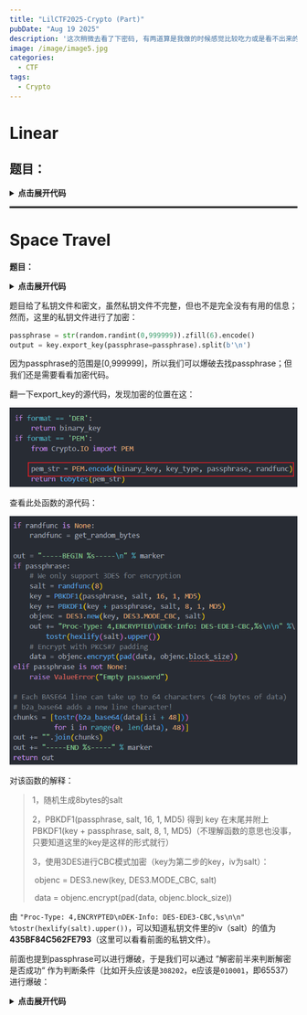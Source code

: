 ```yaml
---
title: "LilCTF2025-Crypto (Part)"
pubDate: "Aug 19 2025"
description: '这次稍微去看了下密码, 有两道算是我做的时候感觉比较吃力或是看不出来的, 故复现一下'
image: /image/image5.jpg
categories:
  - CTF
tags:
  - Crypto
---
```


# Linear

## **题目：**

<details>
    <summary><b>点击展开代码</b></summary>
```python
import os
import random
import signal
```python
import os
import random
import signal


signal.alarm(10)

flag = os.getenv("LILCTF_FLAG", "LILCTF{default}")

nrows = 16
ncols = 32

A = [[random.randint(1, 1919810) for _ in range(ncols)] for _ in range(nrows)]
x = [random.randint(1, 114514) for _ in range(ncols)]

b = [sum(A[i][j] * x[j] for j in range(ncols)) for i in range(nrows)]
print(A)
print(b)

xx = list(map(int, input("Enter your solution: ").strip().split()))
if xx != x:
    print("Oh, your linear algebra needs to be practiced.")
else:
    print("Bravo! Here is your flag:")
    print(flag)
```

## 解题

题目是关于一个矩阵方程：
$$
\mathbf{A}\mathbf{x}=\mathbf{b}
$$
但是A矩阵对应的方程组个数少于变量个数（行为16， 列为32），而且直接尝试`A.solve_right(b)`得到的也不是整数域下的矩阵。

所以我们这里就需要对这个矩阵方程进行转换：
$$
\mathbf{A}\mathbf{x}=\mathbf{b}\Rightarrow \mathbf{A}\mathbf{x}-\mathbf{b}=\mathbf{0}
$$
从而我们有这样一个矩阵：

## exp

<details>
    <summary><b>点击展开代码</b></summary>

```python

```

</details>

<hr style="border: 0.5px solid black;"/>

# Space Travel

**题目：**

<details>
    <summary><b>点击展开代码</b></summary>

```python
from Crypto.Util.number import *
from Crypto.PublicKey import RSA
import random
from secret import flag
m = bytes_to_long(flag)
key = RSA.generate(1024)
passphrase = str(random.randint(0,999999)).zfill(6).encode()
output = key.export_key(passphrase=passphrase).split(b'\n')
for i in range(7, 15):
    output[i] = b'*' * 64
with open("priv.pem", 'wb') as f:
    for line in output:
        f.write(line + b'\n')
"""
私钥文件
-----BEGIN RSA PRIVATE KEY-----
Proc-Type: 4,ENCRYPTED
DEK-Info: DES-EDE3-CBC,435BF84C562FE793

9phAgeyjnJYZ6lgLYflgduBQjdX+V/Ph/fO8QB2ZubhBVOFJMHbwHbtgBaN3eGlh
WiEFEdQWoOFvpip0whr4r7aGOhavWhIfRjiqfQVcKZx4/f02W4pcWVYo9/p3otdD
ig+kofIR9Ky8o9vQk7H1eESNMdq3PPmvd7KTE98ZPqtIIrjbSsJ9XRL+gr5a91gH

****************************************************************

****************************************************************

****************************************************************

****************************************************************

****************************************************************

****************************************************************

****************************************************************

****************************************************************

hQds7ZdA9yv+yKUYv2e4de8RxX356wYq7r8paBHPXisOkGIVEBYNviMSIbgelkSI
jLQka+ZmC2YOgY/DgGJ82JmFG8mmYCcSooGL4ytVUY9dZa1khfhceg==
-----END RSA PRIVATE KEY-----
"""
with open("enc.txt", 'w') as f:
    f.write(str(key._encrypt(m)))
"""
密文 55149764057291700808946379593274733093556529902852874590948688362865310469901900909075397929997623185589518643636792828743516623112272635512151466304164301360740002369759704802706396320622342771513106879732891498365431042081036698760861996177532930798842690295051476263556258192509634233232717503575429327989
"""
```

</details>

题目给了私钥文件和密文，虽然私钥文件不完整，但也不是完全没有有用的信息；然而，这里的私钥文件进行了加密：

```python
passphrase = str(random.randint(0,999999)).zfill(6).encode()
output = key.export_key(passphrase=passphrase).split(b'\n')
```

因为passphrase的范围是[0,999999]，所以我们可以爆破去找passphrase；但我们还是需要看看加密代码。

翻一下export_key的源代码，发现加密的位置在这：

![image-20240519203812924](./assets/image-20240519203812924.png)

查看此处函数的源代码：

![image-20240519203919740](./assets/image-20240519203919740.png)

对该函数的解释：

> 1，随机生成8bytes的salt
>
> 2，PBKDF1(passphrase, salt, 16, 1, MD5) 得到 key 在末尾并附上PBKDF1(key + passphrase, salt, 8, 1, MD5)（不理解函数的意思也没事，只要知道这里的key是这样的形式就行）
>
> 3，使用3DES进行CBC模式加密（key为第二步的key，iv为salt）：
>
> ​	objenc = DES3.new(key, DES3.MODE_CBC, salt)
>
> ​	data = objenc.encrypt(pad(data, objenc.block_size))

由 `"Proc-Type: 4,ENCRYPTED\nDEK-Info: DES-EDE3-CBC,%s\n\n" %tostr(hexlify(salt).upper())`，可以知道私钥文件里的iv（salt）的值为**435BF84C562FE793**（这里可以看看前面的私钥文件）。

前面也提到passphrase可以进行爆破，于是我们可以通过 ”解密前半来判断解密是否成功“ 作为判断条件（比如开头应该是`308202`，e应该是`010001`，即65537）进行爆破：

<details>
    <summary><b>点击展开代码</b></summary>
```python
from binascii import a2b_base64, unhexlify
from Crypto.Hash import MD5
from Crypto.Cipher import DES3
from Crypto.Protocol.KDF import PBKDF1
import tqdm
def solve(data, salt):
    # 爆破一下passphrase
    for i in tqdm.trange(1000000):
        passphrase = str(i).zfill(6).encode()
        # We only support 3DES for encryption
        key = PBKDF1(passphrase, salt, 16, 1, MD5)
        key += PBKDF1(key + passphrase, salt, 8, 1, MD5)
        objenc = DES3.new(key, DES3.MODE_CBC, salt)
        # Encrypt with PKCS#7 padding
        data1 = objenc.decrypt(data).hex()
        if data1[:6] == "308202" and "010001" in data1:
            print("", data1)
            iv = a2b_base64(b"hQds7ZdA9yv+yKUYv2e4de8RxX356wYq7r8paBHPXisOkGIVEBYNviMSIbgelkSIjLQka+ZmC2YOgY/DgGJ82JmFG8mmYCcSooGL4ytVUY9dZa1khfhceg==")[:8]
            objenc = DES3.new(key, DES3.MODE_CBC, iv)
            c1 = a2b_base64(b"hQds7ZdA9yv+yKUYv2e4de8RxX356wYq7r8paBHPXisOkGIVEBYNviMSIbgelkSIjLQka+ZmC2YOgY/DgGJ82JmFG8mmYCcSooGL4ytVUY9dZa1khfhceg==")
            data1 = objenc.decrypt(c1)[8:].hex()
            print(data1)
            return passphrase


salt = unhexlify("435BF84C562FE793")
c = a2b_base64(b"9phAgeyjnJYZ6lgLYflgduBQjdX+V/Ph/fO8QB2ZubhBVOFJMHbwHbtgBaN3eGlhWiEFEdQWoOFvpip0whr4r7aGOhavWhIfRjiqfQVcKZx4/f02W4pcWVYo9/p3otdDig+kofIR9Ky8o9vQk7H1eESNMdq3PPmvd7KTE98ZPqtIIrjbSsJ9XRL+gr5a91gH")
passphrase = solve(c, salt)
print(passphrase)
"""
48%|████████████████████████████████████████████████████████████████████████▊                                                                              | 482292/1000000 [00:33<00:35, 14407.19it/s] 

前半：
3082025c02010002818100a18f011bebacceda1c6812730b9e62720d3cbd6857af2cf8431860f5dc83c5520f242f3be7c9e96d7f96b41898ff000fdb7e43ef6f1e717b2b7900f35660a21d1b16b51849be97a0b0f7cbcf5cfe0f00370cce6193fefa1fed97b37bd367a673565162ce17b0225708c032961d175bbc2c829bf2e16eabc7e0881feca0975c810203010001

后半：
8f2363b340e502405f152c429871a7acdd28be1b643b4652800b88a3d23cc57477d75dd5555b635167616ef5c609d69ce3c2aedcb03b62f929bbcd891cadc0ba031ae6fec8a2116d0808080808080808

b'483584'
"""
```

</details>

然后稍微整理一下（不懂的话，可以在网上搜一下**RSA私钥文件格式**去试着自己拆解一下），可以得到这些信息：

```python
n = 0x00a18f011bebacceda1c6812730b9e62720d3cbd6857af2cf8431860f5dc83c5520f242f3be7c9e96d7f96b41898ff000fdb7e43ef6f1e717b2b7900f35660a21d1b16b51849be97a0b0f7cbcf5cfe0f00370cce6193fefa1fed97b37bd367a673565162ce17b0225708c032961d175bbc2c829bf2e16eabc7e0881feca0975c81
e = 0x010001

dql = 0x8f2363b340e5
qp = 0x5f152c429871a7acdd28be1b643b4652800b88a3d23cc57477d75dd5555b635167616ef5c609d69ce3c2aedcb03b62f929bbcd891cadc0ba031ae6fec8a2116d
```

其中，这里dql只有48bit（因为CBC模式的特点，所以后半部分的前8个bytes我们是没法解密的）

而我们可以知道的是：
$$
e*dq=1+k*(q-1)~\rightarrow k*q=edq+k-1
$$

$$
inv(q,p)*q\equiv1~(mod~p)\rightarrow inv(q,p)*q-1\equiv0~(mod~p)
$$

不过这里有 $k$ 和 $q$ 两个未知量，不过我们知道dql的值，所以我们有下面这样的方程（主要是为了减少要设的未知量）：
$$
X=k*q=e(x+dql)+k-1
$$

$$
inv(q,p)*(k*q)^2-k*(k*q)=inv(q,p)*X^2-k*X\equiv0~(mod~p)
$$

于是我们爆破k，解个copper就行（但比赛的时候调小了。。。问了Dexter师傅才知道得调大点才行）

exp：

<details>
    <summary><b>点击展开代码</b></summary>


```python
from tqdm import *
from Crypto.Util.number import *
from Crypto.PublicKey import RSA
from Crypto.Cipher import PKCS1_OAEP
n = 0xa18f011bebacceda1c6812730b9e62720d3cbd6857af2cf8431860f5dc83c5520f242f3be7c9e96d7f96b41898ff000fdb7e43ef6f1e717b2b7900f35660a21d1b16b51849be97a0b0f7cbcf5cfe0f00370cce6193fefa1fed97b37bd367a673565162ce17b0225708c032961d175bbc2c829bf2e16eabc7e0881feca0975c81
e = 65537
dq_leak= 0x8f2363b340e5
inv = 0x5f152c429871a7acdd28be1b643b4652800b88a3d23cc57477d75dd5555b635167616ef5c609d69ce3c2aedcb03b62f929bbcd891cadc0ba031ae6fec8a2116d
c = 55149764057291700808946379593274733093556529902852874590948688362865310469901900909075397929997623185589518643636792828743516623112272635512151466304164301360740002369759704802706396320622342771513106879732891498365431042081036698760861996177532930798842690295051476263556258192509634233232717503575429327989

def coppersmith(k):
    R.<x> = PolynomialRing(Zmod(n))
    tmp = e * (x * 2^48 + dq_leak) + k - 1
    f = inv * tmp^2 - k*tmp
    f = f.monic()
    x0 = f.small_roots(X=2^464,beta=1,epsilon=0.09)
    return x0

for k in trange(1,e):
    x0 = coppersmith(k)
    if x0 != []:
        dq = int(x0[0]) * 2^48 + dq_leak
        q = (e*dq + k - 1) // k
        p = n // q
        d = inverse(e,(p-1)*(q-1))
        m = pow(c,d,n)
        print(long_to_bytes(int(m)))
        break
"""
73%|███████▎  | 47793/65536 [11:46<04:22, 67.62it/s]

b'flag{df4a4054-23eb-4ba4-be5e-15b247d7b819}'
"""
```

</details>

<hr style="border: 0.5px solid black;"/>

## Hash（复现）

**题目：**

<details>
    <summary><b>点击展开代码</b></summary>

```python
#!/usr/bin/python2
# Python 2.7 (64-bit version)
from secret import flag
import os, binascii, hashlib
key = os.urandom(7)
print hash(key)
print int(hashlib.sha384(binascii.hexlify(key)).hexdigest(), 16) ^ int(binascii.hexlify(flag), 16)
"""
7457312583301101235
13903983817893117249931704406959869971132956255130487015289848690577655239262013033618370827749581909492660806312017
"""
```

</details>

### 1，MITM

题目使用了python2.7版本的hash()函数，所以查看一下[源码](https://github.com/neuml/py27hash/blob/master/src/python/py27hash/hash.py))，然后我们找到对应的hash代码（这里要注意——py2.7里，str和bytes不区分；所以在py2.7上，type(bytes型数据) 的返回值是str）：

<details>
    <summary><b>点击展开代码</b></summary>

 ```python
def shash(value):
    """
    Returns a Python 2.7 hash for a string.

    Logic ported from the 2.7 Python branch: cpython/Objects/stringobject.c
    Method: static long string_hash(PyStringObject *a)

    Args:
        value: input string

    Returns:
        Python 2.7 hash
    """

    length = len(value)

    if length == 0:
        return 0

    mask = 0xffffffffffffffff
    x = (Hash.ordinal(value[0]) << 7) & mask
    for c in value:
        x = (1000003 * x) & mask ^ Hash.ordinal(c)

    x ^= length & mask

    # Convert to C long type
    x = ctypes.c_long(x).value

    if x == -1:
        x = -2

    return x

 ```

</details>

其实上述代码只是进行了这样的过程：

> mask = 0xffffffffffffffff
>
> 1，x = (Hash.ordinal(value[0]) << 7) & mask
>
> 2，重复 **len(value)** 次：**x = (1000003 * x) & mask ^ Hash.ordinal(value[0])**
>
> 3，x ^= length & mask

所以我们可以整一下Meet-in-the-middle：**正算三轮的结果存成一个表，逆算四轮的结果去匹配一下，如果匹配上了就说明整对了**。

逆算的操作如下：

> **x = (x ^ Hash.ordinal(value[0]) * inv(1000003, mask+1)) & mask**

最后算key的sha384值去异或密文c得到明文m即可

exp：

<details>
    <summary><b>点击展开代码</b></summary>

```python
from tqdm import *
from Crypto.Util.number import *
import hashlib
def attack(t):
    mask = 0xffffffffffffffff
    table = {}
    for v0 in trange(256):
        x0 = (v0 << 7) & mask
        x0 = (1000003 * x0) & mask ^ v0
        for v1 in range(256):
            x1 = x0
            x1 = (1000003 * x1) & mask ^ v1
            for v2 in range(256):
                x2 = x1
                x2 = (1000003 * x2) & mask ^ v2
                table[x2] = v0*256*256+v1*256+v2
    
    inv=inverse(1000003,mask+1)
    t=t^7
    for v0 in trange(256):
        x= ((t^v0)*inv) & mask
        for v1 in range(256):
            x1 = x
            x1 = ((x1^v1)*inv) & mask
            for v2 in range(256):
                x2 = x1
                x2 = ((x2^v2)*inv) & mask
                for v3 in range(256):
                    x3 = x2
                    x3 = ((x3^v3)*inv) & mask
                    try:
                        return (table[x3],v3,v2,v1,v0)
                        
                    except:
                        continue

t = 7457312583301101235
keys = attack(t)
key = b''
for i in keys:
    key += long_to_bytes(i)
print(key)
c = 13903983817893117249931704406959869971132956255130487015289848690577655239262013033618370827749581909492660806312017
import binascii
key = int(hashlib.sha384(binascii.hexlify(key)).hexdigest(), 16)
print(long_to_bytes(c ^ key))
"""
100%|██████████████████████████████████████████████████████████████████████████████████████████████████████████████████████████████| 256/256 [00:06<00:00, 39.78it/s] 
 32%|████████████████████████████████████████▋                                                                                      | 82/256 [11:17<23:56,  8.26s/it] 
b']\x8c\xf0?Z\x08R'
b'flag{bdb537aa-87ef-4e95-bea4-2f79259bdd07}'
"""
```

</details>

### 2，Lattice

这个方法还是听鸡块师傅才知道的。

![image-20240519235534408](./assets/image-20240519235534408.png)

不过按自己的理解去造了下，没出结果（后面听别的佬说有类似的题，但这周没空接着整了，有空就接着写这部分）

（**2024/06/06更新**）

因为有别的师傅找我一块整这题的格，所以就接着整了

然后发现：其实我当时的想法是对的，但有个地方理解错了而已（傻了当时）

造格的思路如下：

> 先定义一下key：
> $$
> key={256}^6*v0 + {256}^5*v1 + {256}^4*v2 + {256}^3*v3 + {256}^2*v4 + {256}*v5 + v6
> $$
> 因为异或就是加减256以内的一个数，所以我们这里假设：$(a*x)\oplus v=a*x+b,b\in[-255,255]$
>
> 然后把hash源码转化成下面这样的多项式：
> $$
> Hash(key)\oplus 7=(128a^7 + a^6)b_0 + a^5b_1 + a^4b_2 + a^3b_3 + a^2b_4 + av_5 + b_6~mod~2^{64}
> $$
> 于是，我们便有这样的格：
> $$
> \begin{pmatrix}b_0,b_1,\cdots,b_6,1,k\end{pmatrix}\begin{pmatrix}1&0&\cdots&0&0&128a^7+a^6\\0&1&\cdots&0&0&a^5\\\vdots&\vdots&\ddots&\vdots&\vdots&\vdots\\0&0&\cdots&1&0&1\\0&0&\cdots&0&1&-(Hash(key)\oplus 7)\\0&0&\cdots&0&0&2^{64}\end{pmatrix}=\begin{pmatrix}b_0,b_1,\cdots,b_6,1,0\end{pmatrix}
> $$
> 对这个格进行调平，进行LLL，然后在这些结果中，找到末尾是 **[1，0]** 的那一组，便得到了$\begin{pmatrix}b_0,b_1,\cdots,b_6\end{pmatrix}$

有了b后，我们回到刚刚假设的式子：
$$
1000003x_{i-1}+b=x_{i}=1000003x_{i-1}\oplus v_{i-1}
$$
因为我们根据这个式子，可以有这样的思路：

> 我们手上有：$x_{7}=Hash(key)\oplus 7$ 和 $1000003x_{6}=x_{7}-b_6$；
>
> 所以有：
>
> $v_{6}=(x_{7}-b_6)\oplus x_{7}$
>
> $x_6=(x_{7}-b_6)*{1000003}^{-1}~mod~2^{64}$
>
> 那么依次类推，我们便有这样的循环：
>
> $v_{i-1}=(x_{i}-b_{i-1})\oplus x_{i}$
>
> $x_{i-1}=(x_{i}-b_{i-1})*{1000003}^{-1}~mod~2^{64}$

于是我们可以根据上述式子，逆着循环7次就能还原出key里的所有字符（每次都要记得更新每次所需要的值

最后跟前面一样——算key的sha384值去异或密文c得到明文m即可

exp：

<details>
    <summary><b>点击展开代码</b></summary>


```python
# sage10.3
from Crypto.Util.number import *
from gmpy2 import *
import hashlib, binascii

# 计算多项式的系数
mask = 0xffffffffffffffff
PR.<v0,v1,v2,v3,v4,v5,v6> = PolynomialRing(ZZ)
x = v0*128
for c in [v0,v1,v2,v3,v4,v5,v6]:
    x = 1000003 * x+c
coe = x.coefficients()

#造格
t = (7457312583301101235^^7)&mask
M = identity_matrix(ZZ, 9)
bel=2^200
for i in range(7):
    M[i, -1]=coe[i]*bel
M[-2, -2] = 1
M[-1, -1] = 2**64*bel
M[-2, -1] = -t*bel

'''
调平这里，其实直接调出矩阵的对应部分乘上2**20即可：
M[:,-1:] *= 2^200
'''
res = M.LLL()[:-1]
for i in res:
    if i[-1] == 0 and i[-2]==1:
        res = i[:-2]

# 还原key
a1 = invert(1000003, 2**64)
key = b''
for i in res[::-1]:
    xa = (t-i)%(2^64)
    x = t^^xa
    key += long_to_bytes(x)
    t = (xa * a1)%(2**64)
print(key)
c = 13903983817893117249931704406959869971132956255130487015289848690577655239262013033618370827749581909492660806312017
m = int(hashlib.sha384(binascii.hexlify(key[::-1])).hexdigest(), 16) ^^ c
print(long_to_bytes(m))
# flag{bdb537aa-87ef-4e95-bea4-2f79259bdd07}
```

</details>
